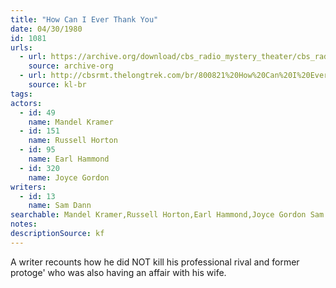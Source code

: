 ```yaml
---
title: "How Can I Ever Thank You"
date: 04/30/1980
id: 1081
urls: 
  - url: https://archive.org/download/cbs_radio_mystery_theater/cbs_radio_mystery_theater-1051-1100.zip/cbs_radio_mystery_theater-1051-1100%2Fcbsrmt_1081_how_can_i_ever_thank_you.mp3
    source: archive-org
  - url: http://cbsrmt.thelongtrek.com/br/800821%20How%20Can%20I%20Ever%20Thank%20You-wndb.mp3
    source: kl-br
tags: 
actors:  
  - id: 49
    name: Mandel Kramer  
  - id: 151
    name: Russell Horton  
  - id: 95
    name: Earl Hammond  
  - id: 320
    name: Joyce Gordon
writers:  
  - id: 13
    name: Sam Dann
searchable: Mandel Kramer,Russell Horton,Earl Hammond,Joyce Gordon Sam Dann
notes: 
descriptionSource: kf
---
```

A writer recounts how he did NOT kill his professional rival and former protoge' who was also having an affair with his wife.